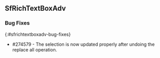 ## SfRichTextBoxAdv

### Bug Fixes
{:#sfrichtextboxadv-bug-fixes}

* \#274579 - The selection is now updated properly after undoing the replace all operation.